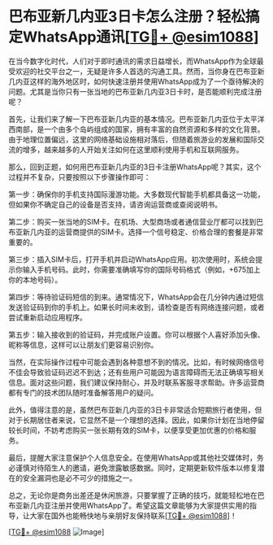 # 巴布亚新几内亚3日卡怎么注册？轻松搞定WhatsApp通讯[[TG💪+ @esim1088](https://t.me/s/esim1088)]

在当今数字化时代，人们对于即时通讯的需求日益增长，而WhatsApp作为全球最受欢迎的社交平台之一，无疑是许多人首选的沟通工具。然而，当你身在巴布亚新几内亚这样的海外地区时，如何快速注册并使用WhatsApp成为了一个亟待解决的问题。尤其是当你只有一张当地的巴布亚新几内亚3日卡时，是否能顺利完成注册呢？

首先，让我们来了解一下巴布亚新几内亚的基本情况。巴布亚新几内亚位于太平洋西南部，是一个由多个岛屿组成的国家，拥有丰富的自然资源和多样的文化背景。由于地理位置偏远，这里的网络基础设施相对落后，但随着旅游业的发展和国际交流的增多，越来越多的人开始关注如何在这里顺利使用手机和互联网服务。

那么，回到正题，如何用巴布亚新几内亚的3日卡注册WhatsApp呢？其实，这个过程并不复杂，只要按照以下步骤操作即可：

第一步：确保你的手机支持国际漫游功能。大多数现代智能手机都具备这一功能，但如果你不确定自己的设备是否支持，请咨询运营商或查阅说明书。

第二步：购买一张当地的SIM卡。在机场、大型商场或者通信营业厅都可以找到巴布亚新几内亚的运营商提供的SIM卡。选择一个信号稳定、价格合理的套餐是非常重要的。

第三步：插入SIM卡后，打开手机并启动WhatsApp应用。初次使用时，系统会提示你输入手机号码。此时，你需要准确填写你的国际号码格式（例如，+675加上你的本地号码）。

第四步：等待验证码短信的到来。通常情况下，WhatsApp会在几分钟内通过短信发送验证码到你的手机上。如果长时间未收到，请检查是否有网络连接问题，或者尝试重新启动应用程序。

第五步：输入接收到的验证码，并完成账户设置。你可以根据个人喜好添加头像、昵称等信息，这样可以让朋友们更容易识别你。

当然，在实际操作过程中可能会遇到各种意想不到的情况。比如，有时候网络信号不佳会导致验证码迟迟不到达；还有些用户可能因为语言障碍而无法正确填写相关信息。面对这些问题，我们建议保持耐心，并及时联系客服寻求帮助。许多运营商都有专门的技术团队随时准备解答用户的疑问。

此外，值得注意的是，虽然巴布亚新几内亚的3日卡非常适合短期旅行者使用，但对于长期居住者来说，它显然不是一个理想的选择。因此，如果你计划在当地停留较长时间，不妨考虑购买一张长期有效的SIM卡，以便享受更加优惠的价格和服务。

最后，提醒大家注意保护个人信息安全。在使用WhatsApp或其他社交媒体时，务必谨慎对待陌生人的邀请，避免泄露敏感数据。同时，定期更新软件版本以修复潜在的安全漏洞也是必不可少的措施之一。

总之，无论你是商务出差还是休闲旅游，只要掌握了正确的技巧，就能轻松地在巴布亚新几内亚注册并使用WhatsApp了。希望这篇文章能够为大家提供实用的指导，让大家在国外也能畅快地与亲朋好友保持联系[[TG💪+ @esim1088](https://t.me/s/esim1088)]！

[[TG💪+ @esim1088](https://t.me/s/esim1088) ![Image](https://i.postimg.cc/4NQfJmqS/Snipaste-2025-05-13-00-14-12.png)]